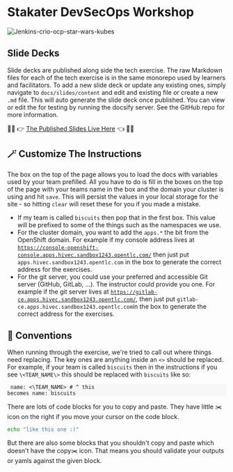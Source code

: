 # Stakater DevSecOps Workshop

![Jenkins-crio-ocp-star-wars-kubes](./images/jenkins-crio-ocp-star-wars-kubes.png)

## Slide Decks
Slide decks are published along side the tech exercise. The raw Markdown files for each of the tech exercise is in the same monorepo used by learners and facilitators. To add a new slide deck or update any existing ones, simply navigate to `docs/slides/content` and edit and existing file or create a new `.md` file. This will auto generate the slide deck once published. You can view or edit the for testing by running the docsify server. See the GitHub repo for more information.

👨‍🏫 👉 [The Published Slides Live Here](https://rht-labs.com/tech-exercise/slides/) 👈 🧑‍💻

## 🪄 Customize The Instructions
The box on the top of the page allows you to load the docs with variables used by your team prefilled. All you have to do is fill in the boxes on the top of the page with your teams name in the box and the domain your cluster is using and hit `save`. This will persist the values in your local storage for the site - so hitting `clear` will reset these for you if you made a mistake.

* If my team is called `biscuits` then pop that in the first box. This value will be prefixed to some of the things such as the namespaces we use.
* For the cluster domain, you want to add the `apps.*` the bit from the OpenShift domain. For example if my console address lives at <code class="language-yaml">https://console-openshift-console.apps.hivec.sandbox1243.opentlc.com/</code>
 then just put `apps.hivec.sandbox1243.opentlc.com` in the box to generate the correct address for the exercises.
* For the git server, you could use your preferred and accessible Git server (GitHub, GitLab, ...). The instructor could provide you one.
For example if the git server lives at <code class="language-yaml">https://gitlab-ce.apps.hivec.sandbox1243.opentlc.com/</code>, then just
put `gitlab-ce.apps.hivec.sandbox1243.opentlc.com`in the box to generate the correct address for the exercises.

## 🦆 Conventions
When running through the exercise, we're tried to call out where things need replacing. The key ones are anything inside an `<>` should be replaced. For example, if your team is called `biscuits` then in the instructions if you see `\<TEAM_NAME\>` this should be replaced with `biscuits` like so:
    <div class="highlight" style="background: #f7f7f7">
    <pre><code class="language-bash">
    name: <\TEAM_NAME\>
    # ^ this becomes
    name: biscuits
    </code></pre></div>

There are lots of code blocks for you to copy and paste. They have little ✂️ icon on the right if you move your cursor on the code block. 
```bash
echo "like this one :)"
```
But there are also some blocks that you shouldn't copy and paste which doesn't have the copy✂️ icon. That means you should validate your outputs or yamls against the given block.